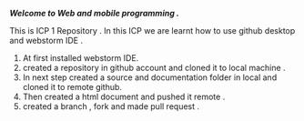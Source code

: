 ***Welcome to Web and mobile programming .***

This is ICP 1 Repository .
In this ICP we are learnt how to use github desktop and webstorm IDE .

1. At first installed webstorm IDE.
2. created a repository in github account and cloned it to local machine .
3. In next step created a source and documentation folder in local and cloned it to remote github.
4. Then created a html document and pushed it remote .
5. created a branch , fork and made pull request .


